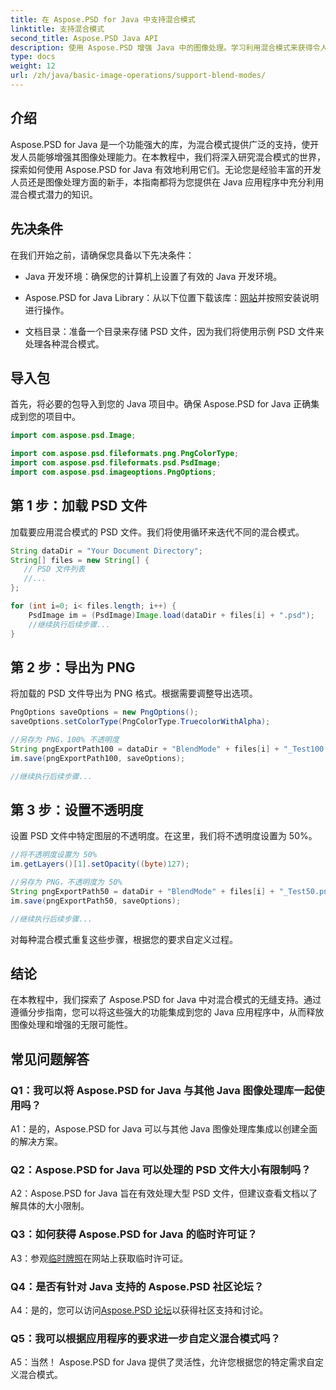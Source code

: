 ```yaml
---
title: 在 Aspose.PSD for Java 中支持混合模式
linktitle: 支持混合模式
second_title: Aspose.PSD Java API
description: 使用 Aspose.PSD 增强 Java 中的图像处理。学习利用混合模式来获得令人惊叹的效果。
type: docs
weight: 12
url: /zh/java/basic-image-operations/support-blend-modes/
---
```

## 介绍

Aspose.PSD for Java 是一个功能强大的库，为混合模式提供广泛的支持，使开发人员能够增强其图像处理能力。在本教程中，我们将深入研究混合模式的世界，探索如何使用 Aspose.PSD for Java 有效地利用它们。无论您是经验丰富的开发人员还是图像处理方面的新手，本指南都将为您提供在 Java 应用程序中充分利用混合模式潜力的知识。

## 先决条件

在我们开始之前，请确保您具备以下先决条件：

- Java 开发环境：确保您的计算机上设置了有效的 Java 开发环境。

-  Aspose.PSD for Java Library：从以下位置下载该库：[网站](https://releases.aspose.com/psd/java/)并按照安装说明进行操作。

- 文档目录：准备一个目录来存储 PSD 文件，因为我们将使用示例 PSD 文件来处理各种混合模式。

## 导入包

首先，将必要的包导入到您的 Java 项目中。确保 Aspose.PSD for Java 正确集成到您的项目中。

```java
import com.aspose.psd.Image;

import com.aspose.psd.fileformats.png.PngColorType;
import com.aspose.psd.fileformats.psd.PsdImage;
import com.aspose.psd.imageoptions.PngOptions;
```

## 第 1 步：加载 PSD 文件

加载要应用混合模式的 PSD 文件。我们将使用循环来迭代不同的混合模式。

```java
String dataDir = "Your Document Directory";
String[] files = new String[] {
   // PSD 文件列表
   //...
};

for (int i=0; i< files.length; i++) {
    PsdImage im = (PsdImage)Image.load(dataDir + files[i] + ".psd");
    //继续执行后续步骤...
}
```

## 第 2 步：导出为 PNG

将加载的 PSD 文件导出为 PNG 格式。根据需要调整导出选项。

```java
PngOptions saveOptions = new PngOptions();
saveOptions.setColorType(PngColorType.TruecolorWithAlpha);

//另存为 PNG，100% 不透明度
String pngExportPath100 = dataDir + "BlendMode" + files[i] + "_Test100.png";
im.save(pngExportPath100, saveOptions);

//继续执行后续步骤...
```

## 第 3 步：设置不透明度

设置 PSD 文件中特定图层的不透明度。在这里，我们将不透明度设置为 50%。

```java
//将不透明度设置为 50%
im.getLayers()[1].setOpacity((byte)127);

//另存为 PNG，不透明度为 50%
String pngExportPath50 = dataDir + "BlendMode" + files[i] + "_Test50.png";
im.save(pngExportPath50, saveOptions);

//继续执行后续步骤...
```

对每种混合模式重复这些步骤，根据您的要求自定义过程。

## 结论

在本教程中，我们探索了 Aspose.PSD for Java 中对混合模式的无缝支持。通过遵循分步指南，您可以将这些强大的功能集成到您的 Java 应用程序中，从而释放图像处理和增强的无限可能性。

## 常见问题解答

### Q1：我可以将 Aspose.PSD for Java 与其他 Java 图像处理库一起使用吗？

A1：是的，Aspose.PSD for Java 可以与其他 Java 图像处理库集成以创建全面的解决方案。

### Q2：Aspose.PSD for Java 可以处理的 PSD 文件大小有限制吗？

A2：Aspose.PSD for Java 旨在有效处理大型 PSD 文件，但建议查看文档以了解具体的大小限制。

### Q3：如何获得 Aspose.PSD for Java 的临时许可证？

 A3：参观[临时牌照](https://purchase.aspose.com/temporary-license/)在网站上获取临时许可证。

### Q4：是否有针对 Java 支持的 Aspose.PSD 社区论坛？

 A4：是的，您可以访问[Aspose.PSD 论坛](https://forum.aspose.com/c/psd/34)以获得社区支持和讨论。

### Q5：我可以根据应用程序的要求进一步自定义混合模式吗？

A5：当然！ Aspose.PSD for Java 提供了灵活性，允许您根据您的特定需求自定义混合模式。